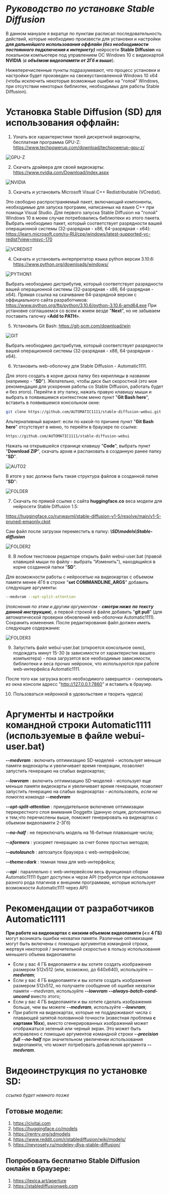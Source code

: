 # ***Руководство по установке Stable Diffusion***
В данном мануале я вкратце по пунктам расписал последовательность действий, которые необходимо произвести для установки и настройки ***для дальнейшего использования оффлайн (без необходимости постоянного подключения к интернету)*** нейросети **Stable Diffusion** на локальном компьютере под управлением ОС Windows 10 с видеокартой **NVIDIA** (***c объёмом видеопамяти от 2Гб и выше***).

Нижеперечисленные пункты подразумевают, что процесс установки и настройки будет произведен на свежеустановленной Windows 10 x64 (чтобы исключить некоторые возможные ошибки на "голой" Windows, при отсутствии некоторых библиотек, необходимых для работы Stable Diffusion).

  
# Установка Stable Diffusion (SD) для использования оффлайн:
1. Узнать все характеристики твоей дискретной видеокарты, бесплатная программа GPU-Z: https://www.techpowerup.com/download/techpowerup-gpu-z/

![GPU-Z](pictures/01.png)

2. Скачать драйвера для своей видеокарты: https://www.nvidia.com/Download/index.aspx

![NVIDIA](pictures/02.png)

3. Скачать и установить Microsoft Visual C++ Redistributable (VCredist). 

Это свободно распространяемый пакет, включающий компоненты, необходимые для запуска программ, написанных на языке С++ при помощи Visual Studio. Для первого запуска Stable Diffusion на "голой" Windows 10 в моем случае потребовались библиотеки из этого пакета. Выбрать необходимо пакет, который соответствует разрядности вашей операционной системы (32-разрядная - x86, 64-разрядная - x64): https://learn.microsoft.com/ru-RU/cpp/windows/latest-supported-vc-redist?view=msvc-170

![VCREDIST](pictures/03.png)

4. Скачать и установить интерпретатор языка python версии 3.10.6: https://www.python.org/downloads/windows/

![PYTHON1](pictures/04.png)

Выбрать необходимо дистрибутив, который соответствует разрядности вашей операционной системы (32-разрядная - x86, 64-разрядная - x64). 
Прямая ссылка на скачивание 64-разрядной версии с оффициального сайта разработчиков: https://www.python.org/ftp/python/3.10.6/python-3.10.6-amd64.exe
При установке соглашаемся со всем и жмем везде "**Next**", но не забываем поставить галочку «**Add to PATH**».

5. Установить Git Bash: https://git-scm.com/download/win

![GIT](pictures/05.png)

Выбрать необходимо дистрибутив, который соответствует разрядности вашей операционной системы (32-разрядная - x86, 64-разрядная - x64).

6. Установить web-оболочку для Stable Diffusion - Automatic1111.

Для этого создать в корне диска папку без кириллицы в названии (например - "**SD**"). Желательно, чтобы диск был скоростной (это моя рекомендация для ускорения работы со Stable Diffusion, работать будет и без этого). Перейти в эту папку, нажать правую клавишу мыши и выбрать в появившемся контекстном меню пункт "**Git Bash here**", вставить в появившемся консольном окне:
```bash
git clone https://github.com/AUTOMATIC1111/stable-diffusion-webui.git
```
Альтернативный вариант: если по какой-то причине пункт "**Git Bash here**" отсутствует в меню, то перейти в браузере по ссылке:
```bash
https://github.com/AUTOMATIC1111/stable-diffusion-webui
```
Нажать на открывшейся странице клавишу "**Code**", выбрать пункт "**Download ZIP**", скачать архив и распаковать в созданную ранее папку "**SD**".

![AUTO2](pictures/06.png)

В итоге у вас должна быть такая структура файлов в созданной папке "**SD**":

![FOLDER](pictures/07.png)

7. Скачать по прямой ссылке с сайта **huggingface.co** веса модели для нейросети Stable Diffusion 1.5:

https://huggingface.co/runwayml/stable-diffusion-v1-5/resolve/main/v1-5-pruned-emaonly.ckpt

Сам файл после загрузки переместить в папку:
***\SD\models\Stable-diffusion***

![FOLDER2](pictures/08.png)

8. В любом текстовом редакторе открыть файл webui-user.bat (правой клавишей мыши по файлу - выбрать "Изменить"), находящийся в корне созданной папки "**SD**".

Для возможности работы с нейросетью на видеокартах с объемом памяти менее 4Гб в строке "**set COMMANDLINE_ARGS**" добавить следующие аргументы: 
```bash
--medvram --opt-split-attention
```
 (*пояснения по этим и другим аргументам* - ***смотри ниже по тексту данной инструкции***), а первой строкой в файле добавить "**git pull**" (для автоматической проверки обновлений web-оболочки Automatic1111). 
Сохранить изменения.
После редактирования файл должен иметь следующее содержание:

![FOLDER3](pictures/09.png)

9. Запустить файл webui-user.bat (откроется консольное окно), подождать минут 15-30 (в зависимости от характеристик вашего компьютера) - пока загрузятся все необходимые зависимости, библиотеки и веса прочих нейронок, что используются при работе web-интерфейса Automatic1111.

После того как загрузка всего необходимого завершится - скопировать из окна консоли адресс "http://127.0.0.1:7860" и вставить в браузер.

10. Пользоваться нейронкой в удовольствие и творить чудеса)


# Аргументы и настройки командной строки Automatic1111 (используемые в файле webui-user.bat) 

***--medvram*** : включить оптимизацию SD-моделей - использует меньше памяти видеокарты и увеличивает время генерации, позволяет запустить генерацию на слабых видеокартах;

***--lowvram*** : включить оптимизацию SD-моделей - использует еще меньше памяти видеокарты и увеличивает время генерации, позволяет запустить генерацию на слабых видеокартах - *использовать, если не помогла команда* ***--medvram***

***--opt-split-attention*** : принудительное включение оптимизации перекрестного слоя внимания Doggettx (данную опция, дополнительно к тем,что перечислены выше, поможет генерировать на видекартах с обьемом видеопамяти 2-3Гб)

***--no-half*** : не переключать модель на 16-битные плавающие числа;

***--xformers*** : ускоряет генерацию за счет более простых методов;

***--autolaunch*** : автозапуск браузера с web-интерфейсом;

***--theme=dark*** : темная тема для web-интерфейса;

***--api*** : параллельно с web-интервейсом весь функционал сборки Automatic11111 будет доступен и черзе API (требуется при использовании разного рода плагинов к внешним программам, которые использует возможности Automatic1111 через API)

# Рекомендации от разработчиков Automatic1111
**При работе на видеокартах с низким объемом видеопамяти (<= 4 ГБ)** могут возникать ошибки нехватки памяти. Различные оптимизации могут быть включены с помощью аргументов командной строки, жертвуя некоторой / значительной скоростью в пользу использования меньшего объема видеопамяти:

- Если у вас 4 ГБ видеопамяти и вы хотите создать изображения размером 512x512 (или, возможно, до 640x640), используйте ***--medvram***;
- Если у вас 4 ГБ видеопамяти и вы хотите создать изображения размером 512x512, но получаете сообщение об ошибке нехватки памяти *--medvram*, используйте ***--lowvram --always-batch-cond-uncond*** вместо этого;
- Если у вас 4 ГБ видеопамяти и вы хотите сделать изображения больше, чем вы можете ***--medvram***, используйте ***--lowvram***;
- При работе на видеокартах, которые не поддерживают числа с плавающей запятой половинной точности (известная проблема **с картами 16xx**), вместо сгенерированных изображений может отображаться зеленый или черный экран. Это может быть исправлено с помощью аргументов командной строки ***--precision full --no-half*** при значительном увеличении использования видеопамяти, что может потребовать добавления аргумента ***--medvram***.

# Видеоинструкция по установке SD:

*ссылка будет немного позже*


## Готовые модели:
1. https://civitai.com
2. https://huggingface.co/models
3. https://rentry.org/sdmodels
4. https://www.reddit.com/r/stablediffusion/wiki/models/
4. https://neyrosety.ru/modeley-dlya-stable-diffusion/


## Попробовать бесплатно Stable Diffusion онлайн в браузере:
1. https://lexica.art/aperture
2. https://stablediffusionweb.com
